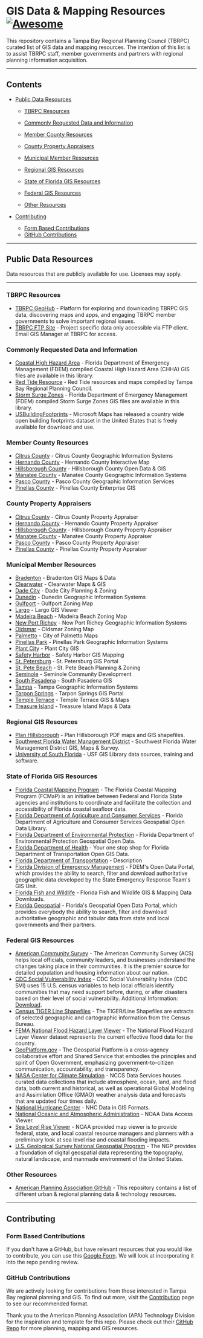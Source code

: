 # GIS Data & Mapping Resources [![Awesome](https://awesome.re/badge.svg)](https://github.com/sindresorhus/awesome) <!-- omit in toc -->

This repository contains a Tampa Bay Regional Planning Council (TBRPC) curated list of GIS data and mapping resources. The intention of this list is to assist TBRPC staff, member governments and partners with regional planning information acquisition.

---
<!--lint disable awesome-toc-->
## Contents

- [Public Data Resources](#public-data-resources)
  - [TBRPC Resources](#tbrpc-resources)

  - [Commonly Requested Data and Information](#commonly-requested-data-and-information)

  - [Member County Resources](#member-county-resources)

  - [County Property Appraisers](#county-property-apprasiers)

  - [Municipal Member Resources](#municipal-member-resources)

  - [Regional GIS Resources](#regional-gis-resources)

  - [State of Florida GIS Resources](#state-of-florida-gis-resources)

  - [Federal GIS Resources](#federal-gis-resources)

  - [Other Resources](#other-resources)

- [Contributing](#contributing)
  - [Form Based Contributions](#form-based-contributions)
  - [GitHub Contributions](#github-contributions)

---

## Public Data Resources
Data resources that are publicly available for use. Licenses may apply. 

---
### TBRPC Resources
- [TBRPC GeoHub](https://opendata-tbrpc.hub.arcgis.com/) - Platform for exploring and downloading TBRPC GIS data, discovering maps and apps, and engaging TBRPC member governments to solve important regional issues.
- [TBRPC FTP Site](mailto:ashley@tbrpc.org) - Project specific data only accessible via FTP client. Email GIS Manager at TBRPC for access.

### Commonly Requested Data and Information
- [Coastal High Hazard Area](https://maps.floridadisaster.org/data/) -  Florida Department of Emergency Management (FDEM) compiled Coastal High Hazard Area (CHHA) GIS files are available in this library.
- [Red Tide Resource](https://www.tbrpc.org/environment/redtide/) -  Red Tide resources and maps compiled by Tampa Bay Regional Planning Council.
- [Storm Surge Zones](https://maps.floridadisaster.org/data/) -  Florida Department of Emergency Management (FDEM) compiled Storm Surge Zones GIS files are available in this library.
- [USBuildingFootprints](https://github.com/microsoft/USBuildingFootprints) -  Microsoft Maps has released a country wide open building footprints dataset in the United States that is freely available for download and use.

### Member County Resources
- [Citrus County](https://gis.citrusbocc.com/) - Citrus County Geographic Information Systems
- [Hernando County](https://www.hernandocountygis-fl.us/centralgismap/) - Hernando County Interactive Map
- [Hillsborough County](https://www.hillsboroughcounty.org/en/about-hillsborough/open-data) - Hillsborough County Open Data & GIS
- [Manatee County](https://www.mymanatee.org/departments/information_technology_services/geographic_information_systems) - Manatee County Geographic Information Systems
- [Pasco County](https://www.pascocountyfl.net/338/Geographic-Information-Services-GIS) - Pasco County Geographic Information Services
- [Pinellas County](https://new-pinellas-egis.opendata.arcgis.com/) - Pinellas County Enterprise GIS

### County Property Appraisers

- [Citrus County](https://www.citruspa.org/_web/maps/mapadv.aspx) - Citrus County Property Appraiser
- [Hernando County](http://hernandopa-fl.us/Propertysearch/) - Hernando County Property Appraiser
- [Hillsborough County](https://gis.hcpafl.org/propertysearch/#/nav/Basic%20Search) - Hillsborough County Property Appraiser
- [Manatee County](https://www.manateepao.com/search/) - Manatee County Property Appraiser
- [Pasco County](https://search.pascopa.com/) - Pasco County Property Appraiser
- [Pinellas County](https://www.pcpao.org/PaoTpv/) - Pinellas County Property Appraiser

### Municipal Member Resources 

- [Bradenton](https://cityofbradenton.com/index.asp?SEC=97A13FCA-CE69-43DB-AAA4-E2C09D624FAA&DE=03A0A704-A40D-4C88-9623-747A60328816) - Bradenton GIS Maps & Data
- [Clearwater](https://www.myclearwater.com/news-info/about-us/maps-gis) - Clearwater Maps & GIS
- [Dade City](https://www.dadecityfl.com/our_government/departments/community___economic_development/planning___zoning/index.php.) - Dade City Planning & Zoning
- [Dunedin](https://dunedin-gis.maps.arcgis.com/apps/webappviewer/index.html?id=5590c8f613394a9c99b83960b839ef5c) - Dunedin Geographic Information Systems
- [Gulfport](https://mygulfport.us/zoning-map-letter_3-22-13-webversion/) - Gulfport Zoning Map
- [Largo](https://cityoflargo.maps.arcgis.com/apps/webappviewer/index.html?id=5f1e359449bb4be6a98cc51450909603) - Largo GIS Viewer
- [Madeira Beach](https://www.arcgis.com/home/item.html?id=583d79d8b50e4e368a2b100f9dbfa9d9) - Madeira Beach Zoning Map
- [New Port Richey](https://www.cityofnewportrichey.org/city-departments/development/gis-maps-and-data/) - New Port Richey Geographic Information Systems
- [Oldsmar](https://oldsmar.maps.arcgis.com/apps/webappviewer/index.html?id=4f248d9a284547129b0ac4cda0efa7aa) - Oldsmar Zoning Map
- [Palmetto](https://www.palmettofl.org/1264/Maps) - City of Palmetto Maps
- [Pinellas Park](https://cortexweb.pinellas-park.com/geo/index.html?viewer=Geocortex#) - Pinellas Park Geographic Information Systems
- [Plant City](https://www.plantcitygov.com/search/site/GIS) - Plant City GIS
- [Safety Harbor](https://www.cityofsafetyharbor.com/338/GIS-Mapping) - Safety Harbor GIS Mapping
- [St. Petersburg](https://egis.stpete.org/portal/home/gallery.html?view=grid&sortOrder=asc&sortField=title) - St. Petersburg GIS Portal
- [St. Pete Beach](https://www.stpetebeach.org/202/Planning-Zoning) - St. Pete Beach Planning & Zoning
- [Seminole](https://www.myseminole.com/website/community-development.html#gsc.tab=0) - Seminole Community Development
- [South Pasadena](https://pinellas-egis.maps.arcgis.com/apps/MapSeries/index.html?appid=eb916cf2b03d4f539fbed1d28337c219) - South Pasadena GIS
- [Tampa](https://www.tampa.gov/geographic-information-systems?utm_source=direct&utm_medium=alias&utm_campaign=tampagovnet) - Tampa Geographic Information Systems
- [Tarpon Springs](https://gis.ctsfl.us/portal/home/) - Tarpon Springs GIS Portal
- [Temple Terrace](https://www.templeterrace.com/672/GIS-Maps) - Temple Terrace GIS & Maps
- [Treasure Island](https://www.mytreasureisland.org/visitors/maps___data/index.php) - Treasure Island Maps & Data
  
### Regional GIS Resources

- [Plan Hillsborough](https://planhillsborough.org/gis-maps-data-files/) - Plan Hillsborough PDF maps and GIS shapefiles.
- [Southwest Florida Water Management District](https://www.swfwmd.state.fl.us/resources/data-maps/gis-maps-survey) - Southwest Florida Water Management District GIS, Maps & Survey.
- [University of South Florida](https://gis-usflibrary.hub.arcgis.com/) - USF GIS Library data sources, training and software.

### State of Florida GIS Resources

- [Florida Coastal Mapping Program](https://fcmap-myfwc.hub.arcgis.com/) - The Florida Coastal Mapping Program (FCMaP) is an initiative between Federal and Florida State agencies and institutions to coordinate and facilitate the collection and accessibility of Florida coastal seafloor data.
- [Florida Department of Agriculture and Consumer Services](https://geodata.fdacs.gov/) - Florida Department of Agriculture and Consumer Services Geospatial Open Data Library.
- [Florida Department of Environmental Protection](https://geodata.dep.state.fl.us/) - Florida Department of Environmental Protection Geospatial Open Data.
- [Florida Department of Health](https://open-fdoh.hub.arcgis.com/) - Your one stop shop for Florida Department of Transportation Open GIS Data.
- [Florida Department of Transportation](https://gis-fdot.opendata.arcgis.com/) - Description
- [Florida Division of Emergency Management](https://geodata-floridadisaster.hub.arcgis.com/) - FDEM's Open Data Portal, which provides the ability to search, filter and download authoritative geographic data developed by the State Emergency Response Team's GIS Unit.
- [Florida Fish and Wildlife](https://geodata.myfwc.com/) - Florida Fish and Wildlife GIS & Mapping Data Downloads.
- [Florida Geospatial](https://geodata.floridagio.gov/) - Florida's Geospatial Open Data Portal, which provides everybody the ability to search, filter and download authoritative geographic and tabular data from state and local governments and their partners.

### Federal GIS Resources

- [American Community Survey](https://www.census.gov/programs-surveys/acs) - The American Community Survey (ACS) helps local officials, community leaders, and businesses understand the changes taking place in their communities. It is the premier source for detailed population and housing information about our nation.
- [CDC Social Vulnerability Index](https://www.atsdr.cdc.gov/placeandhealth/svi/index.html) - CDC Social Vulnerability Index (CDC SVI) uses 15 U.S. census variables to help local officials identify communities that may need support before, during, or after disasters based on their level of social vulnerability. Additional Information: [Download](https://www.atsdr.cdc.gov/placeandhealth/svi/data_documentation_download.html).
- [Census TIGER Line Shapefiles](https://www.census.gov/geographies/mapping-files/time-series/geo/tiger-line-file.html) - The TIGER/Line Shapefiles are extracts of selected geographic and cartographic information from the Census Bureau.
- [FEMA National Flood Hazard Layer Viewer](https://hazards-fema.maps.arcgis.com/apps/webappviewer/index.html?id=8b0adb51996444d4879338b5529aa9cd) - The National Flood Hazard Layer Viewer dataset represents the current effective flood data for the country.
- [GeoPlatform.gov](https://www.geoplatform.gov/) - The Geospatial Platform is a cross-agency collaborative effort and Shared Service that embodies the principles and spirit of Open Government, emphasizing government-to-citizen communication, accountability, and transparency.
- [NASA Center for Climate Simulation](https://www.nccs.nasa.gov/services/climate-data-services) - NCCS Data Services houses curated data collections that include atmosphere, ocean, land, and flood data, both current and historical, as well as operational Global Modeling and Assimilation Office (GMAO) weather analysis data and forecasts that are updated four times daily.
- [National Hurricane Center](https://www.nhc.noaa.gov/gis/) - NHC Data in GIS Formats.
- [National Oceanic and Atmospheric Administration](https://coast.noaa.gov/dataviewer/#/) - NOAA Data Access Viewer.
- [Sea Level Rise Viewer](https://coast.noaa.gov/slr/) - NOAA provided map viewer is to provide federal, state, and local coastal resource managers and planners with a preliminary look at sea level rise and coastal flooding impacts.
- [U.S. Geological Survey National Geospatial Program](https://www.usgs.gov/core-science-systems/national-geospatial-program) -  The NGP provides a foundation of digital geospatial data representing the topography, natural landscape, and manmade environment of the United States.

### Other Resources

- [American Planning Association GitHub](https://github.com/APA-Technology-Division/urban-and-regional-planning-resources#public-data-resources) - This repository contains a list of different urban & regional planning data & technology resources.
---

## Contributing

### Form Based Contributions
If you don't have a GitHub, but have relevant resources that you would like to contribute, you can use this [Google Form](https://docs.google.com/forms/d/e/1FAIpQLSeVUrP16Fu9kZQM7qX5IiaNtWDSoyh9eWbnVby9CyhevZUPGw/viewform?embedded=true). We will look at incorporating it into the repo pending review. 


### GitHub Contributions
We are actively looking for contributions from those interested in Tampa Bay regional planning and GIS. To find out more, visit the [Contribution](https://github.com/APA-Technology-Division/planning-technology-resources/blob/main/CONTRIBUTING.md) page to see our recommended format. 

Thank you to the American Planning Association (APA) Technology Division for the inspiration and template for this repo. Please check out their [GitHub Repo](https://github.com/APA-Technology-Division) for more planning, mapping and GIS resources.

